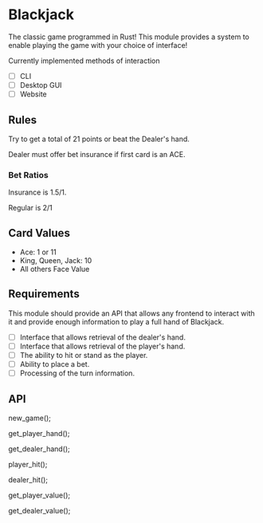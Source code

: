 # Blackjack

The classic game programmed in Rust!
This module provides a system to enable playing the game with your choice of interface!

Currently implemented methods of interaction

- [ ] CLI
- [ ] Desktop GUI
- [ ] Website
 
## Rules

Try to get a total of 21 points or beat the Dealer's hand.

Dealer must offer bet insurance if first card is an ACE.

### Bet Ratios

Insurance is 1.5/1.

Regular is 2/1


## Card Values

- Ace: 1 or 11
- King, Queen, Jack: 10
- All others Face Value

## Requirements

This module should provide an API that allows any frontend to interact with it 
and provide enough information to play a full hand of Blackjack.

- [ ] Interface that allows retrieval of the dealer's hand.
- [ ] Interface that allows retrieval of the player's hand.
- [ ] The ability to hit or stand as the player.
- [ ] Ability to place a bet.
- [ ] Processing of the turn information.

## API

new_game();

get_player_hand();

get_dealer_hand();

player_hit();

dealer_hit();

get_player_value();

get_dealer_value();


